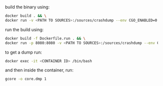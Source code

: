 build the binary using:

```bash
docker build . && \
docker run -v <PATH TO SOURCES>:/sources/crashdump --env CGO_ENABLED=0
```

run the build using:

```bash
docker build -f Dockerfile.run . && \
docker run -p 8080:8080 -v <PATH TO SOURCES>:/sources/crashdump --env GOTRACEBACK=crash --cap-add="SYS_PTRACE" --security-opt="apparmor=unconfined"
```

to get a dump run:

```bash
docker exec -it <CONTAINER ID> /bin/bash
```
and then inside the container, run:
```bash
gcore -o core.dmp 1
```